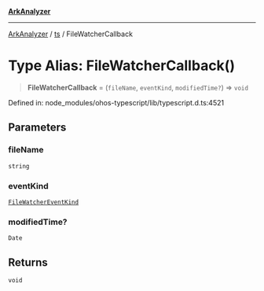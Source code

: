 [**ArkAnalyzer**](../../../../README.md)

***

[ArkAnalyzer](../../../../globals.md) / [ts](../README.md) / FileWatcherCallback

# Type Alias: FileWatcherCallback()

> **FileWatcherCallback** = (`fileName`, `eventKind`, `modifiedTime?`) => `void`

Defined in: node\_modules/ohos-typescript/lib/typescript.d.ts:4521

## Parameters

### fileName

`string`

### eventKind

[`FileWatcherEventKind`](../enumerations/FileWatcherEventKind.md)

### modifiedTime?

`Date`

## Returns

`void`
